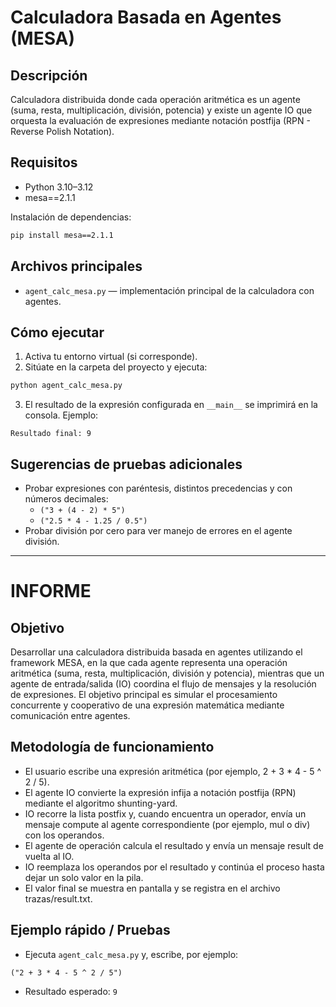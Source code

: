 # Calculadora Basada en Agentes (MESA)

## Descripción
Calculadora distribuida donde cada operación aritmética es un agente (suma, resta, multiplicación, división, potencia) y existe un agente IO que orquesta la evaluación de expresiones mediante notación postfija (RPN - Reverse Polish Notation).

## Requisitos
- Python 3.10–3.12  
- mesa==2.1.1

Instalación de dependencias:
```bash
pip install mesa==2.1.1
```

## Archivos principales
- `agent_calc_mesa.py` — implementación principal de la calculadora con agentes.  

## Cómo ejecutar
1. Activa tu entorno virtual (si corresponde).
2. Sitúate en la carpeta del proyecto y ejecuta:
```bash
python agent_calc_mesa.py
```
3. El resultado de la expresión configurada en `__main__` se imprimirá en la consola. Ejemplo:
```
Resultado final: 9
```

## Sugerencias de pruebas adicionales
- Probar expresiones con paréntesis, distintos precedencias y con números decimales:
  - `("3 + (4 - 2) * 5")`
  - `("2.5 * 4 - 1.25 / 0.5")`
- Probar división por cero para ver manejo de errores en el agente división.
---

# INFORME

## Objetivo
Desarrollar una calculadora distribuida basada en agentes utilizando el framework MESA, en la que cada agente representa una operación aritmética (suma, resta, multiplicación, división y potencia), mientras que un agente de entrada/salida (IO) coordina el flujo de mensajes y la resolución de expresiones.
El objetivo principal es simular el procesamiento concurrente y cooperativo de una expresión matemática mediante comunicación entre agentes.

## Metodología de funcionamiento
- El usuario escribe una expresión aritmética (por ejemplo, 2 + 3 * 4 - 5 ^ 2 / 5).
- El agente IO convierte la expresión infija a notación postfija (RPN) mediante el algoritmo shunting-yard.
- IO recorre la lista postfix y, cuando encuentra un operador, envía un mensaje compute al agente correspondiente (por ejemplo, mul o div) con los operandos.
- El agente de operación calcula el resultado y envía un mensaje result de vuelta al IO.
- IO reemplaza los operandos por el resultado y continúa el proceso hasta dejar un solo valor en la pila.
- El valor final se muestra en pantalla y se registra en el archivo trazas/result.txt.

## Ejemplo rápido / Pruebas
- Ejecuta `agent_calc_mesa.py` y, escribe, por ejemplo:
```
("2 + 3 * 4 - 5 ^ 2 / 5")
```
- Resultado esperado: `9`

